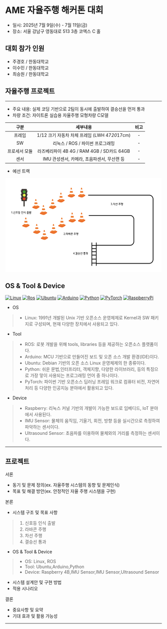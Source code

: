 # AME 자율주행 해커톤 대회
* 일시: 2025년 7월 9일(수) - 7월 11일(금)
* 장소: 서울 강남구 영동대로 513 3층 코엑스 C 홀

## 대회 참가 인원
* 주경호 / 한동대학교
* 이수민 / 한동대학교
* 최승원 / 한동대학교

## 자율주행 프로젝트
---
* 주요 내용: 실제 코딩 기반으로 2팀이 동시에 출발하여 결승선을 먼저 통과
* 차량 조건: 자이트론 실습용 자율주행 모형차량 C모델

| 구분 | 세부내용 | 비고 |
| :------------: | :------------------------------: | :------------: |
| 프레임 | 1/12 크기 자동차 차체 프레임 (LWH 47*20*17cm) | - |
| SW | 리눅스 / ROS / 파이썬 프로그래밍 | - |
| 프로세서 모듈 | 라즈베리파이 4B 4G / RAM 4GB / SD카드 64GB | - |
| 센서 | IMU 관성센서, 카메라, 초음파센서, 무선랜 등 | - |

* 예선 트랙
<img src="image/track.png" width="600" height ="300">


## OS & Tool & Device
[![Linux](https://img.shields.io/badge/-Linux-FCC624?logo=Linux&style=flat-square&logoColor=black)](https://www.kernel.org)
[![Ros](https://img.shields.io/badge/-ROS-22314E?logo=Ros&style=flat-square&logoColor=white)](https://www.ros.org)
[![Ubuntu](https://img.shields.io/badge/-Ubuntu-E95420?logo=Ubuntu&style=flat-square&logoColor=white)](https://ubuntu.com)
[![Arduino](https://img.shields.io/badge/Arduino-00878F?logo=arduino&style=flat-square&logoColor=fff&style=plastic)](https://www.arduino.cc)
[![Python](https://img.shields.io/badge/Python-3776AB?style=flat-square&logo=Python&logoColor=white)](https://www.python.org)
[![PyTorch](https://img.shields.io/badge/PyTorch-EE4C2C?style=flat-square&logo=pytorch&logoColor=white)](http://pytorch.org)
[![RaspberryPi](https://img.shields.io/badge/-RaspberryPi-C51A4A?style=flat-square&logo=Raspberry-Pi)](https://www.raspberrypi.com)

* OS
>* Linux: 1991년 개발된 Unix 기반 오픈소스 운영체제로 Kernel과 SW 패키지로 구성되며, 현재 다양한 장치에서 사용되고 있다.
* Tool
>* ROS: 로봇 개발을 위해 tools, libraries 등을 제공하는 오픈소스 플랫폼이다.
>* Arduino: MCU 기반으로 만들어진 보드 및 오픈 소스 개발 환경(IDE)이다.
>* Ubuntu: Debian 기반의 오픈 소스 Linux 운영체제의 한 종류이다.
>* Python: 쉬운 문법,인터프리터, 객체지향, 다양한 라이브러리, 등의 특징으로 가장 맣이 사용되는 프로그래밍 언어 중 하나이다.
>* PyTorch: 파이썬 기반 오픈소스 딥러닝 프레임 워크로 컴퓨터 비전, 자연어 처리 등 다양한 인공지능 분야에서 활용되고 있다.
* Device
>* Raspberry:  리눅스 커널 기반의 개발이 가능한 보드로 임베디드, IoT 분야에서 사용된다.
>* IMU Sensor: 물체의 움직임, 기울기, 회전, 방향 등을 실시간으로 측정하여 파악하는 센서이다.
>* Ultrasound Sensor: 초음파를 이용하여 물체와의 거리를 측정하는 센서이다.
---
## 프로젝트 

서론
* 동기 및 문제 정의(ex. 자율주행 시스템의 동향 및 문제인식)
* 목표 및 해결 방안(ex. 안정적인 자율 주행 시스템을 구현)

본론
* 시스템 구조 및 목표 사항 
>1. 신호등 인식 출발
>2. 라바콘 주행
>3. 차선 주행
>4. 결승선 통과
* OS & Tool & Device
>* OS: Linux, ROS
>* Tool: Ubuntu,Arduino,Python
>* Device: Raspberry 4B,IMU Sensor,IMU Sensor,Ultrasound Sensor
* 시스템 설계안 및 구현 방법
* 적용 시나리오

결론
* 중요사항 및 요약
* 기대 효과 및 활용 가능성


---

